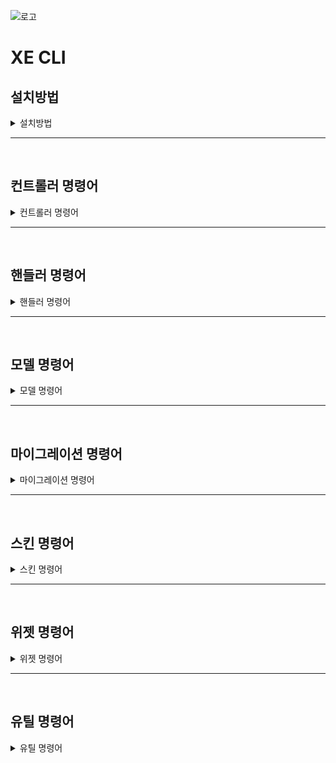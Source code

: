 ![로고](https://github.com/xpressengine/xe_cli/blob/master/logo.png?raw=true)

# XE CLI

## 설치방법

<details>
<summary>설치방법</summary>

<p>

XpressEngine3이(가) 설치된 디렉토리에 들어가서 아래 명령어를 cli 환경에서 실행합니다.

```
cd privates
git clone https://github.com/xpressengine/xe_cli.git
```

<br>
XE CLI Repository가 복제되었다면 XpressEngine3이(가) 설치된 루트로 이동해 아래 명령어를 실행합니다.

```
php artisan plugin:private_install xe_cli
```

<br>
이후 아래 명령어로 XE CLI 플러그인을 활성화시켜 주세요.

```
php artisan plugin:private_install xe_cli
```

</p>
</details>

---

<br>

## 컨트롤러 명령어

<details>
<summary>컨트롤러 명령어</summary>

<p>

###  * Make Controller

특정 도메인 (name)에 대한 Controller 파일을 생성해줍니다.

```
php artisan xe_cli:make:controller 
    {plugin : 새로운 컨트롤러를 생성할 플러그인 이름}
    {name : 도메인 이름} 
    {--resource : Laravel Resource 형태에 맞춰 생성}
    {--force : 기존 파일 삭제 후 새롭게 생성}
```

#### Command 예시

```
php artisan xe_cli:make:controller xe_cli exam   
php artisan xe_cli:make:controller xe_cli exam --resource  
php artisan xe_cli:make:controller xe_cli exam --force    
php artisan xe_cli:make:controller xe_cli exam --force --resource    
```

<br>

###  * Make BackOffice Controller

특정 도메인 (name)에 대한 BackOffice Controller 파일을 생성해줍니다.

```
php artisan xe_cli:make:backOfficeController 
    {plugin : 새로운 컨트롤러를 생성할 플러그인 이름}
    {name : 도메인 이름} 
    {--complete : 완성된 형태로 생성 (라우트/모델/핸들러 등 관련 파일을 같이 생성됩니다.)}
    {--force : 기존 파일 삭제 후 새롭게 생성}
```

#### Command 예시

```
php artisan xe_cli:make:backOfficeController xe_cli exam
php artisan xe_cli:make:backOfficeController xe_cli exam --complete
php artisan xe_cli:make:backOfficeController xe_cli exam --force
php artisan xe_cli:make:backOfficeController xe_cli exam --force --complete
```

<br>

###  * Make Client Controller

특정 도메인 (name)에 대한 Client Controller 파일을 생성해줍니다.

```
php artisan xe_cli:make:clientController 
    {plugin : 새로운 컨트롤러를 생성할 플러그인 이름}
    {name : 도메인 이름} 
    {--resource : Laravel Resource 형태에 맞춰 생성}
    {--force : 기존 파일 삭제 후 새롭게 생성}
```

#### 예시

```
php artisan xe_cli:make:clientController xe_cli exam
php artisan xe_cli:make:clientController xe_cli exam --resource
php artisan xe_cli:make:clientController xe_cli exam --force
php artisan xe_cli:make:clientController xe_cli exam --resource --force
```

<br>

###  * Make API Controller

특정 도메인 (name)에 대한 API Controller 파일을 생성해줍니다.

```
php artisan xe_cli:make:apiController 
    {plugin : 새로운 컨트롤러를 생성할 플러그인 이름}
    {name : 도메인 이름} 
    {--complete : 완성된 형태로 생성}
    {--force : 기존 파일 삭제 후 새롭게 생성}
```

#### 예시

```
php artisan xe_cli:make:apiController xe_cli exam
php artisan xe_cli:make:apiController xe_cli exam --complete
php artisan xe_cli:make:apiController xe_cli exam --force
php artisan xe_cli:make:apiController xe_cli exam --complete --force
```

</p>
</details>

---

<br>

## 핸들러 명령어

<details>
<summary>핸들러 명령어</summary>

<p>

###  * Make Handler

특정 도메인 (name)에 대한 Handler 파일을 생성해줍니다.

```
php artisan xe_cli:make:handler 
    {plugin}
    {name}
    {--complete : 완성된 형태로 생성 (모델/마이그레이션 등 관련 파일을 같이 생성됩니다.)}
    {--force : 기존 파일 삭제 후 새롭게 생성}
```

#### 예시

```
php artisan xe_cli:make:handler xe_cli exam
php artisan xe_cli:make:handler xe_cli exam --complete
php artisan xe_cli:make:handler xe_cli exam --force
php artisan xe_cli:make:handler xe_cli exam --complete --force
```

<br>

###  * Make Message Handler

특정 도메인 (name)에 대한 Message Handler 파일을 생성해줍니다.

```
php artisan xe_cli:make:messageHandler 
    {plugin}
    {name}
    {--complete : 완성된 형태로 생성}
    {--force : 기존 파일 삭제 후 새롭게 생성}
```

#### 예시

```
php artisan xe_cli:make:messageHandler xe_cli exam
php artisan xe_cli:make:messageHandler xe_cli exam --complete
php artisan xe_cli:make:messageHandler xe_cli exam --force
php artisan xe_cli:make:messageHandler xe_cli exam --complete --force
```

<br>

###  * Make Validation Handler

특정 도메인 (name)에 대한 Validation Handler 파일을 생성해줍니다.

```
php artisan xe_cli:make:validationHandler 
    {plugin}
    {name}
    {--complete : 완성된 형태로 생성}
    {--force : 기존 파일 삭제 후 새롭게 생성}
```

#### 예시

```
php artisan xe_cli:make:validationHandler xe_cli exam
php artisan xe_cli:make:validationHandler xe_cli exam --complete
php artisan xe_cli:make:validationHandler xe_cli exam --force
php artisan xe_cli:make:validationHandler xe_cli exam --complete --force
```

</p>
</details>

---

<br>

## 모델 명령어

<details>
<summary>모델 명령어</summary>
<p>

### * Make Model

특정 도메인 (name)에 대한 Model 파일을 생성해줍니다.

```
php artisan xe_cli:make:model 
    {plugin}
    {name} 
    {--migration : 테이블 마이그레이션 파일 생성}
    {--table= : 모델의 테이블 이름 설정}
    {--pk=id : 모델에서 사용할 프라이머리 키 설정}
    {--soft-deletes : soft-deletes 기능을 사용할 수 있도록 설정}
    {--incrementing : incrementing 기능을 사용할 수 있도록 설정}
    {--timestamps : timestamps 기능을 사용할 수 있도록 설정}
    {--force : 기존 파일 삭제 후 새롭게 생성}
```

#### 예시

```
php artisan xe_cli:make:model xe_cli exam
php artisan xe_cli:make:model xe_cli exam --migration
php artisan xe_cli:make:model xe_cli exam --table=xe_hub_table
php artisan xe_cli:make:model xe_cli exam --table=xe_hub_table --soft-deletes
php artisan xe_cli:make:model xe_cli exam --soft-deletes
php artisan xe_cli:make:model xe_cli exam --soft-deletes --force
php artisan xe_cli:make:model xe_cli exam --soft-deletes --timestamps --force
php artisan xe_cli:make:model xe_cli exam --timestamps --force
```

</p>
</details>

---

<br>

## 마이그레이션 명령어

<details>
<summary>마이그레이션 명령어</summary>
<p>

### * Session - Database Table 마이그레이션

세션을 데이터베이스에서 관리하기 위해 관련된 Table, Config 를 추가해줍니다.

```
php artisan xe_cli:migrate:sessionDatabase
```

<br>

### * Queue - Database Table 마이그레이션

큐를 데이터베이스에서 관리하기 위해 관련된 Table, Config 를 추가해줍니다.

```
php artisan xe_cli:migrate:queueDatabase
```

<br>

### * Make Migration Table

테이블에 대한 마이그레이션 파일을 생성해줍니다.

```
xe_cli:make:migrationTable {plugin} {name} 
    {--pk=id : 테이블에서 사용할 프라이머리 키 설정}
    {--model : 마이그레이션에 대한 모델 파일을 생성}
    {--soft-deletes : soft-deletes 기능을 사용할 수 있도록 설정}
    {--incrementing : incrementing 기능을 사용할 수 있도록 설정}
    {--timestamps : timestamps 기능을 사용할 수 있도록 설정}
    {--force : 기존 파일 삭제 후 새롭게 생성}
```

#### 예시

```
php artisan xe_cli:make:migrationTable xe_cli exam --model
php artisan xe_cli:make:migrationTable xe_cli exam
php artisan xe_cli:make:migrationTable xe_cli exam --soft-delets
php artisan xe_cli:make:migrationTable xe_cli exam --model --soft-deletes
php artisan xe_cli:make:migrationTable xe_cli exam --force --timestamps
php artisan xe_cli:make:migrationTable xe_cli exam --force
php artisan xe_cli:make:migrationTable xe_cli exam --timestamps
```

<br>

### * Make Migration Resource

플러그인에서 제공하는 마이그레이션을 관리하는 마이그레이션 리소스 파일을 생성해줍니다.

```
xe_cli:make:migrationResource {plugin}
```

</p>
</details>

---

<br>

## 스킨 명령어

<details>
<summary>스킨 명령어</summary>
<p>

### * Make User Auth Skin

회원 가입/로그인 스킨을 생성해줍니다.  
(관리자 > 테마 디자인 > 글로벌 메뉴 스킨에서 사이트 내 회원 가입/로그인 스킨을 설정할 수 있습니다.)

```
php artisan xe_cli:make:userAuthSkin 
    {plugin_name : 스킨을 생성할 플러그인 이름}
    {skin_name : 스킨 이름}
```

#### 예시

```
php artisan xe_cli:make:userAuthSkin xe_cli exam
php artisan xe_cli:make:userAuthSkin xe_cli test
```

<br>

### * Make User Settings Skin

회원 가입/로그인 스킨을 생성해줍니다.  
(관리자 > 테마 디자인 > 글로벌 메뉴 스킨에서 사이트 내 마이페이지 스킨을 설정할 수 있습니다.)

```
php artisan xe_cli:make:userSettingsSkin 
    {plugin_name : 스킨을 생성할 플러그인 이름}
    {skin_name : 스킨 이름}
```

#### 예시

```
php artisan xe_cli:make:userSettingsSkin xe_cli exam
php artisan xe_cli:make:userSettingsSkin xe_cli test
```

<br>

### * Make User Profile Skin

회원 프로필 스킨을 생성해줍니다.  
(관리자 > 테마 디자인 > 글로벌 메뉴 스킨에서 사이트 내 프로필 스킨을 설정할 수 있습니다.)

```
php artisan xe_cli:make:userProfileSkin
    {plugin_name : 스킨을 생성할 플러그인 이름}
    {skin_name : 스킨 이름}
```

#### 예시

```
php artisan xe_cli:make:userProfileSkin xe_cli exam
php artisan xe_cli:make:userProfileSkin xe_cli test
```

<br>

### * Make Error Skin

에러 스킨을 적용하기 위해선 /config/production/view.php 파일을 수정해줘야 합니다.

```
php artisan xe_cli:make:errorSkin 
    {plugin_name : 새로운 에러 스킨을 생성할 플러그인 이름}
    {skin_name :  새롭게 생성할 에러 스킨의 이름}
```

/config/production/view.php 에 수정할 코드는 아래와 같습니다.
```
<?php

/**
 * view.php
 *
 * PHP version 7
 *
 * @category    Config
 * @license     https://opensource.org/licenses/MIT MIT
 * @link        https://laravel.com
 */

return [
	/*
	|--------------------------------------------------------------------------
	| Error View Path
	|--------------------------------------------------------------------------
	|
	| This option using by Exception/Handler.
	|  - if use file in the plugin : 'path' => 'plugin_name::view.path'
	|  - without theme : 'theme' => false
	|
	*/
    'error' => [
        'path' => 'View Path',
    ],
];

```

#### 예시

```
php artisan xe_cli:make:errorSkin xe_cli exam
php artisan xe_cli:make:errorSkin xe_cli test
```

</p>
</details>

---

<br>

## 위젯 명령어

<details>
<summary>위젯 명령어</summary>
<p>

### * Make Widget

플러그인에 새로운 위젯 컴포넌트를 생성해줍니다.

```
php artisan xe_cli:make:widget 
    {plugin_name : 위젯을 생성할 플러그인 이름}
    {widget_name : 위젯 이름}
```

#### 예시

```
php artisan xe_cli:make:widget xe_cli exam
php artisan xe_cli:make:widget xe_cli test
```

### * Widget Code

입력된 값에 맞춰서 위젯 코드를 생성해줍니다.

json 값에 addslashes() 적용하기 위한 사이트.  
https://www.w3schools.com/php/phptryit.asp?filename=tryphp_func_string_addslashes

```
php artisan xe_cli:widgetCode
    {widget_id : 위젯 컴포넌트 아이디}
    {skin_id : 위젯에 대한 스킨 컴포넌트 아이디}
    {--inputs= : json에 addslashes가 적용된 형태로 입력}
```

#### 예시

```
----- CLI Command -----
php artisan xe_cli:widgetCode widget/xpressengine@contentInfo  widget/xpressengine@contentInfo/skin/xpressengine@default
php artisan xe_cli:widgetCode widget/news_client@news widget/news_client@news/skin/news_client@default

----- composer.json -----
"widget/xe_attendance@attendance": {... `<<< widget_id`
"widget/xe_attendance@attendance/skinxe_attendance@gongbuhae": {... `<<< skin_id`
```


</p>
</details>

---

<br>

## 유틸 명령어

<details>
<summary>유틸 명령어</summary>
<p>

### * Move MenuItem

대상이 되는 메뉴 아이템을 특정 메뉴로 이동시킵니다.

```
php artisan xe_cli:move:menuItem 
    {menu}
    {menuItem*}
    {--position=}
```

<br>

### * Set Menu Item's Order

메뉴 아이템의 순서를 변경합니다.

```
php artisan xe_cli:setPosition:menuItem 
    {menuItem}
    {position}
```

<br>

### * Set board contents editor config

보드 게시판 및 댓글 전체 혹은 특정부분만 Editor Config를 설정합니다

```
php artisan xe_cli:set:board_contents_editor_config
    {editor_type}
    {--only-board}
    {--only-comment}
    {--instance_id=*}
    
// {editor_type} : 설정할 에디터 타입 (예: editor/ckeditor@ckEditor)
// {--only-board} : 게시판만 설정
// {--only-comment} : 댓글만 설정
// {--instance_id=*} : 특정 대상 지정 (복수선택가능)
```

</p>
</details>
